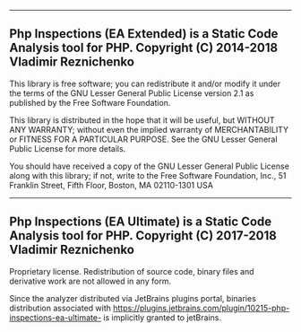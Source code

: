 ------------------------------------------------------------------------------
Php Inspections (EA Extended) is a Static Code Analysis tool for PHP.
Copyright (C) 2014-2018 Vladimir Reznichenko
------------------------------------------------------------------------------

This library is free software; you can redistribute it and/or
modify it under the terms of the GNU Lesser General Public
License version 2.1 as published by the Free Software Foundation.

This library is distributed in the hope that it will be useful,
but WITHOUT ANY WARRANTY; without even the implied warranty of
MERCHANTABILITY or FITNESS FOR A PARTICULAR PURPOSE.  See the GNU
Lesser General Public License for more details.

You should have received a copy of the GNU Lesser General Public
License along with this library; if not, write to the Free Software
Foundation, Inc., 51 Franklin Street, Fifth Floor, Boston, MA  02110-1301  USA


------------------------------------------------------------------------------
Php Inspections (EA Ultimate) is a Static Code Analysis tool for PHP.
Copyright (C) 2017-2018 Vladimir Reznichenko
------------------------------------------------------------------------------

Proprietary license. Redistribution of source code, binary files and derivative 
work are not allowed in any form.

Since the analyzer distributed via JetBrains plugins portal, binaries distribution 
associated with https://plugins.jetbrains.com/plugin/10215-php-inspections-ea-ultimate- 
is implicitly granted to jetBrains.